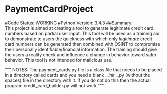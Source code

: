 # PaymentCardProject

#Code Status:  WORKING
#Python Version: 3.4.3
##Summary:  
This project is aimed at creating a tool to generate legitimate credit card numbers based on partial user input.  This tool will be used as a training aid to demonstrate to users the quickness with which only *legitimate* credit card numbers can be generated then combined with OSINT to compromise their personally identifiable/financial information. The training should give the users a reality check and influence a change in behavior toward safer behavior. This tool is not intended for malicious use.

"""
NOTES: 
The payment_cards.py file is a class file that needs to be placed in a directory called cards and you need a blank _ _init_ _.py (without the spaces) file in the directory with it.  If you do not do this then the actual program credit_card_builder.py will not work
"""
